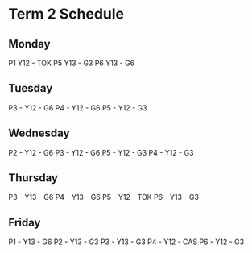 # Term 2 Schedule

## Monday

P1 Y12 - TOK
P5 Y13 - G3
P6 Y13 - G6

## Tuesday

P3 - Y12 - G6
P4 - Y12 - G6
P5 - Y12 - G3

## Wednesday

P2 - Y12 - G6
P3 - Y12 - G6
P5 - Y12 - G3
P4 - Y12 - G3

## Thursday

P3 - Y13 - G6
P4 - Y13 - G6
P5 - Y12 - TOK
P6 - Y13 - G3

## Friday

P1 - Y13 - G6
P2 - Y13 - G3
P3 - Y13 - G3
P4 - Y12 - CAS
P6 - Y12 - G3
